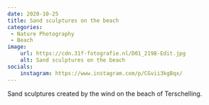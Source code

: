 ```yaml
---
date: 2020-10-25
title: Sand sculptures on the beach
categories:
 - Nature Photography
 - Beach
image: 
    url: https://cdn.31f-fotografie.nl/D01_2198-Edit.jpg
    alt: Sand sculptures on the beach
socials: 
    instagram: https://www.instagram.com/p/CGvii3kgBqx/
---
```

Sand sculptures created by the wind on the beach of Terschelling.